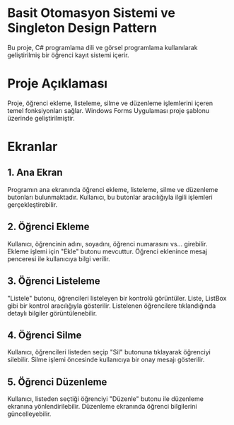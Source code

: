 # Basit Otomasyon Sistemi ve Singleton Design Pattern
Bu proje, C# programlama dili ve görsel programlama kullanılarak geliştirilmiş bir öğrenci kayıt sistemi içerir.

# Proje Açıklaması
Proje, öğrenci ekleme, listeleme, silme ve düzenleme işlemlerini içeren temel fonksiyonları sağlar. Windows Forms Uygulaması proje şablonu üzerinde geliştirilmiştir.

# Ekranlar
## 1. Ana Ekran
Programın ana ekranında öğrenci ekleme, listeleme, silme ve düzenleme butonları bulunmaktadır.
Kullanıcı, bu butonlar aracılığıyla ilgili işlemleri gerçekleştirebilir.
## 2. Öğrenci Ekleme
Kullanıcı, öğrencinin adını, soyadını, öğrenci numarasını vs... girebilir.
Ekleme işlemi için "Ekle" butonu mevcuttur.
Öğrenci eklenince mesaj penceresi ile kullanıcıya bilgi verilir.
## 3. Öğrenci Listeleme
"Listele" butonu, öğrencileri listeleyen bir kontrolü görüntüler.
Liste, ListBox gibi bir kontrol aracılığıyla gösterilir.
Listelenen öğrencilere tıklandığında detaylı bilgiler görüntülenebilir.
## 4. Öğrenci Silme
Kullanıcı, öğrencileri listeden seçip "Sil" butonuna tıklayarak öğrenciyi silebilir.
Silme işlemi öncesinde kullanıcıya bir onay mesajı gösterilir.
## 5. Öğrenci Düzenleme
Kullanıcı, listeden seçtiği öğrenciyi "Düzenle" butonu ile düzenleme ekranına yönlendirilebilir.
Düzenleme ekranında öğrenci bilgilerini güncelleyebilir.
